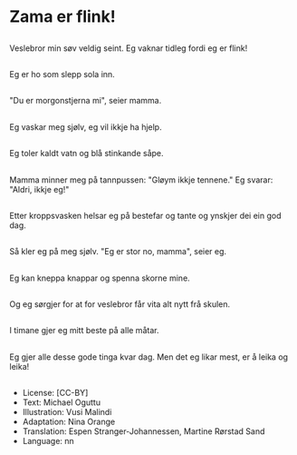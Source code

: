 # Zama er flink!

##
Veslebror min søv veldig seint. Eg vaknar tidleg fordi eg er flink!

##
Eg er ho som slepp sola inn.

##
"Du er morgonstjerna mi", seier mamma.

##
Eg vaskar meg sjølv, eg vil ikkje ha hjelp.

##
Eg toler kaldt vatn og blå stinkande såpe.

##
Mamma minner meg på tannpussen: "Gløym ikkje tennene." Eg svarar: "Aldri, ikkje eg!"

##
Etter kroppsvasken helsar eg på bestefar og tante og ynskjer dei ein god dag.

##
Så kler eg på meg sjølv. "Eg er stor no, mamma", seier eg.

##
Eg kan kneppa knappar og spenna skorne mine.

##
Og eg sørgjer for at for veslebror får vita alt nytt frå skulen.

##
I timane gjer eg mitt beste på alle måtar.

##
Eg gjer alle desse gode tinga kvar dag. Men det eg likar mest, er å leika og leika!

##
* License: [CC-BY]
* Text: Michael Oguttu
* Illustration: Vusi Malindi
* Adaptation: Nina Orange
* Translation: Espen Stranger-Johannessen, Martine Rørstad Sand
* Language: nn

